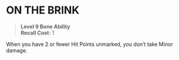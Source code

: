 # ON THE BRINK

> **Level 9 Bone Ability**  
> **Recall Cost:** 1

When you have 2 or fewer Hit Points unmarked, you don’t take Minor damage.